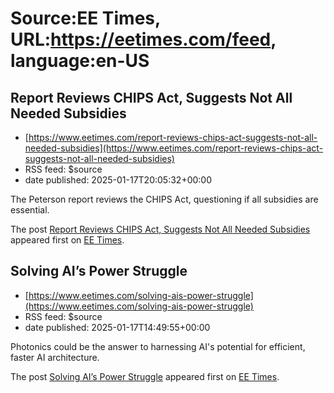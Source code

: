 # Source:EE Times, URL:https://eetimes.com/feed, language:en-US

## Report Reviews CHIPS Act, Suggests Not All Needed Subsidies
 - [https://www.eetimes.com/report-reviews-chips-act-suggests-not-all-needed-subsidies](https://www.eetimes.com/report-reviews-chips-act-suggests-not-all-needed-subsidies)
 - RSS feed: $source
 - date published: 2025-01-17T20:05:32+00:00

<p>The Peterson report reviews the CHIPS Act, questioning if all subsidies are essential.</p>
<p>The post <a href="https://www.eetimes.com/report-reviews-chips-act-suggests-not-all-needed-subsidies/">Report Reviews CHIPS Act, Suggests Not All Needed Subsidies</a> appeared first on <a href="https://www.eetimes.com">EE Times</a>.</p>

## Solving AI’s Power Struggle
 - [https://www.eetimes.com/solving-ais-power-struggle](https://www.eetimes.com/solving-ais-power-struggle)
 - RSS feed: $source
 - date published: 2025-01-17T14:49:55+00:00

<p>Photonics could be the answer to harnessing AI's potential for efficient, faster AI architecture. </p>
<p>The post <a href="https://www.eetimes.com/solving-ais-power-struggle/">Solving AI’s Power Struggle</a> appeared first on <a href="https://www.eetimes.com">EE Times</a>.</p>


